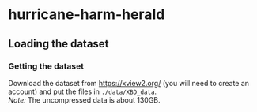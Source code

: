 # hurricane-harm-herald

## Loading the dataset

### Getting the dataset
Download the dataset from https://xview2.org/ (you will need to create an account)
and put the files in `./data/XBD_data`.  
<i>Note: </i> The uncompressed data is about 130GB.